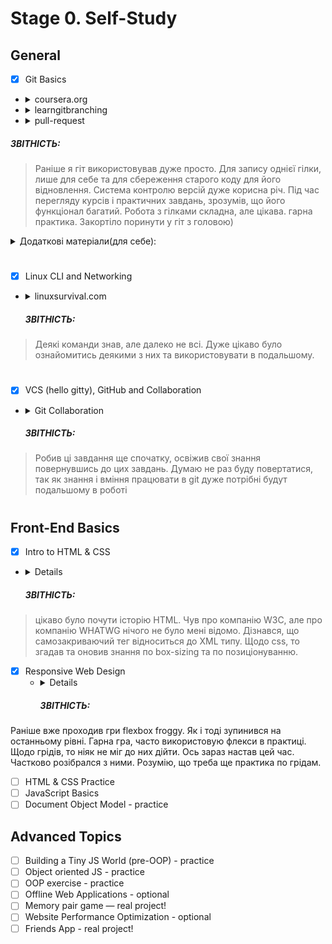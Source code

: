 # Stage 0. Self-Study
## General
 - [x] Git Basics
  - <details>
        <summary>coursera.org</summary>
        <img src="./img/stage0/coursera.png" alt='screenshots from coursera'>
        <img src="./img/stage0/coursera2.png" alt='screenshots from coursera'></details>
  - <details>
        <summary>learngitbranching</summary>
        <img src="./img/stage0/git.png"alt='screenshots from learngitbranching'>        
        <img src="./img/stage0/git2.png" alt='screenshots from learngitbranching'></details>
  - <details>
        <summary>pull-request</summary>
        <img src="./img/stage0/github.png" alt='screenshot from github'></details>

  ##### ЗВІТНІСТЬ:
  >Раніше я гіт використовував дуже просто. Для запису однієї гілки, лише для себе та для сбереження старого коду для його відновлення. Система контролю версій дуже корисна річ. Під час перегляду курсів і практичних завдань, зрозумів, що його функціонал багатий. Робота з гілками складна, але цікава. гарна практика. Закортіло поринути у гіт з головою)
      
  <details><summary>Додаткові матеріали(для себе):</summary>
 
###### [Лекція по Git від Олексія Руденка](https://www.youtube.com/playlist?list=PLS8sEUxbfFY9MnPIFPTNlaS5xX7P5Ge-5)
###### [Git за 30 хвилин](https://codeguida.com/post/453)
###### [Git tips](http://sixrevisions.com/web-development/git-tips/) — закріпити свої знання про Git
###### [About Merge Conflicts](https://docs.github.com/en/free-pro-team@latest/github/collaborating-with-issues-and-pull-requests/about-merge-conflicts)
###### [Resoilving a Merge Conflict](https://docs.github.com/en/free-pro-team@latest/github/collaborating-with-issues-and-pull-requests/resolving-a-merge-conflict-using-the-command-line)
###### [Communicating using Markdown](https://lab.github.com/githubtraining/communicating-using-markdown)
###### [Learn anything front-end](https://learn-anything.xyz/web-development/front-end)
###### [How to Learn and Cope with Negative Thoughts](https://guides.hexlet.io/learning/)
 
  </details>
  
#
   
 - [x] Linux CLI and Networking
  - <details>
        <summary>linuxsurvival.com</summary>
        <img src="./task_linux_cli/linuxsurvival.png" alt='screenshots from linuxsurvival'>
        <img src="./task_linux_cli/linuxsurvival2.png" alt='screenshots from linuxsurvival'>
        <img src="./task_linux_cli/linuxsurvival3.png" alt='screenshots from linuxsurvival'>
        <img src="./task_linux_cli/linuxsurvival4.png" alt='screenshots from linuxsurvival'>
        </details>
  
    ##### ЗВІТНІСТЬ:
  >Деякі команди знав, але далеко не всі. Дуже цікаво було ознайомитись деякими з них та використовувати в подальшому.
  
#

 - [x] VCS (hello gitty), GitHub and Collaboration
  - <details>
        <summary>Git Collaboration</summary>
        <img src="./task_git_collaboration/1.png" alt='screenshots from git collaboration'>
        <img src="./task_git_collaboration/2.png" alt='screenshots from git collaboration'>
        </details>
        
    ##### ЗВІТНІСТЬ:
  >Робив ці завдання ще спочатку, освіжив свої знання повернувшись до цих завдань. Думаю не раз буду повертатися, так як знання і вміння працювати в git дуже потрібні будут подальшому в роботі
  
#
## Front-End Basics
 - [x] Intro to HTML & CSS
  - <details>
        <img src="./task_html_css_intro/html.png" alt='Intro to HTML'>
        <img src="./task_html_css_intro/css.png" alt='Intro to CSS'>
        </details>
        
    ##### ЗВІТНІСТЬ:
  >цікаво було почути історію HTML. Чув про компанію W3C, але про компанію WHATWG нічого не було мені відомо. Дізнався, що самозакриваючий тег відноситься до XML типу. Щодо css, то згадав та оновив знання по box-sizing та по позиціонуванню.
- [x] Responsive Web Design
  - <details>
        <img src="./task_responsive_web_design/frog.png" alt='screenshot FLEXBOX FROGGY'>
        <img src="./task_responsive_web_design/carrot.png" alt='screenshot GRID GARDEN'>
        </details>

    ##### ЗВІТНІСТЬ:
Раніше вже проходив гри flexbox froggy. Як і тоді зупинився на останньому рівні. Гарна гра, часто використовую флекси в практиці. Щодо грідів, то ніяк не міг до них дійти. Ось зараз настав цей час. Частково розібрался з ними. Розумію, що треба ще практика по грідам.

- [ ] HTML & CSS Practice
- [ ] JavaScript Basics
- [ ] Document Object Model - practice

## Advanced Topics
- [ ] Building a Tiny JS World (pre-OOP) - practice
- [ ] Object oriented JS - practice
- [ ] OOP exercise - practice
- [ ] Offline Web Applications - optional
- [ ] Memory pair game — real project!
- [ ] Website Performance Optimization - optional
- [ ] Friends App - real project!
